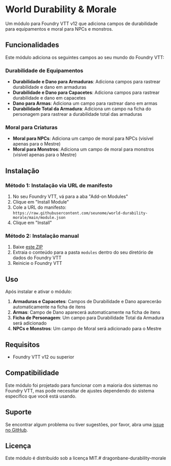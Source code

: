 # World Durability & Morale

Um módulo para Foundry VTT v12 que adiciona campos de durabilidade para equipamentos e moral para NPCs e monstros.

## Funcionalidades

Este módulo adiciona os seguintes campos ao seu mundo do Foundry VTT:

### Durabilidade de Equipamentos
- **Durabilidade e Dano para Armaduras**: Adiciona campos para rastrear durabilidade e dano em armaduras
- **Durabilidade e Dano para Capacetes**: Adiciona campos para rastrear durabilidade e dano em capacetes
- **Dano para Armas**: Adiciona um campo para rastrear dano em armas
- **Durabilidade Total da Armadura**: Adiciona um campo na ficha do personagem para rastrear a durabilidade total das armaduras

### Moral para Criaturas
- **Moral para NPCs**: Adiciona um campo de moral para NPCs (visível apenas para o Mestre)
- **Moral para Monstros**: Adiciona um campo de moral para monstros (visível apenas para o Mestre)

## Instalação

### Método 1: Instalação via URL de manifesto
1. No seu Foundry VTT, vá para a aba "Add-on Modules"
2. Clique em "Install Module"
3. Cole a URL do manifesto: `https://raw.githubusercontent.com/seunome/world-durability-morale/main/module.json`
4. Clique em "Install"

### Método 2: Instalação manual
1. Baixe [este ZIP](https://github.com/seunome/world-durability-morale/archive/refs/heads/main.zip)
2. Extraia o conteúdo para a pasta `modules` dentro do seu diretório de dados do Foundry VTT
3. Reinicie o Foundry VTT

## Uso

Após instalar e ativar o módulo:

1. **Armaduras e Capacetes**: Campos de Durabilidade e Dano aparecerão automaticamente na ficha de itens
2. **Armas**: Campo de Dano aparecerá automaticamente na ficha de itens
3. **Ficha de Personagem**: Um campo para Durabilidade Total da Armadura será adicionado
4. **NPCs e Monstros**: Um campo de Moral será adicionado para o Mestre

## Requisitos

- Foundry VTT v12 ou superior

## Compatibilidade

Este módulo foi projetado para funcionar com a maioria dos sistemas no Foundry VTT, mas pode necessitar de ajustes dependendo do sistema específico que você está usando.

## Suporte

Se encontrar algum problema ou tiver sugestões, por favor, abra uma [issue no GitHub](https://github.com/seunome/world-durability-morale/issues).

## Licença

Este módulo é distribuído sob a licença MIT.# dragonbane-durability-morale
